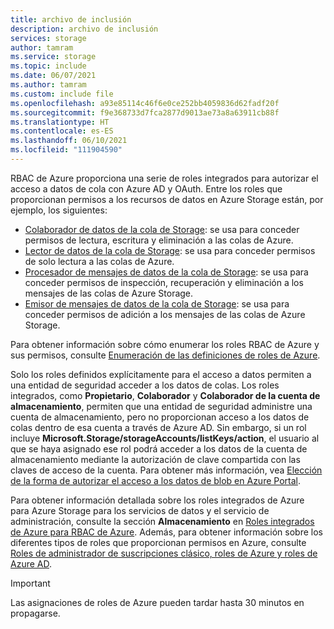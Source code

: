 ```yaml
---
title: archivo de inclusión
description: archivo de inclusión
services: storage
author: tamram
ms.service: storage
ms.topic: include
ms.date: 06/07/2021
ms.author: tamram
ms.custom: include file
ms.openlocfilehash: a93e85114c46f6e0ce252bb4059836d62fadf20f
ms.sourcegitcommit: f9e368733d7fca2877d9013ae73a8a63911cb88f
ms.translationtype: HT
ms.contentlocale: es-ES
ms.lasthandoff: 06/10/2021
ms.locfileid: "111904590"
---
```

RBAC de Azure proporciona una serie de roles integrados para autorizar el acceso a datos de cola con Azure AD y OAuth. Entre los roles que proporcionan permisos a los recursos de datos en Azure Storage están, por ejemplo, los siguientes:

- [Colaborador de datos de la cola de Storage](../articles/role-based-access-control/built-in-roles.md#storage-queue-data-contributor): se usa para conceder permisos de lectura, escritura y eliminación a las colas de Azure.
- [Lector de datos de la cola de Storage](../articles/role-based-access-control/built-in-roles.md#storage-queue-data-reader): se usa para conceder permisos de solo lectura a las colas de Azure.
- [Procesador de mensajes de datos de la cola de Storage](../articles/role-based-access-control/built-in-roles.md#storage-queue-data-message-processor): se usa para conceder permisos de inspección, recuperación y eliminación a los mensajes de las colas de Azure Storage.
- [Emisor de mensajes de datos de la cola de Storage](../articles/role-based-access-control/built-in-roles.md#storage-queue-data-message-sender): se usa para conceder permisos de adición a los mensajes de las colas de Azure Storage.

Para obtener información sobre cómo enumerar los roles RBAC de Azure y sus permisos, consulte [Enumeración de las definiciones de roles de Azure](../articles/role-based-access-control/role-definitions-list.md).

Solo los roles definidos explícitamente para el acceso a datos permiten a una entidad de seguridad acceder a los datos de colas. Los roles integrados, como **Propietario**, **Colaborador** y **Colaborador de la cuenta de almacenamiento**, permiten que una entidad de seguridad administre una cuenta de almacenamiento, pero no proporcionan acceso a los datos de colas dentro de esa cuenta a través de Azure AD. Sin embargo, si un rol incluye **Microsoft.Storage/storageAccounts/listKeys/action**, el usuario al que se haya asignado ese rol podrá acceder a los datos de la cuenta de almacenamiento mediante la autorización de clave compartida con las claves de acceso de la cuenta. Para obtener más información, vea [Elección de la forma de autorizar el acceso a los datos de blob en Azure Portal](../articles/storage/queues/authorize-data-operations-portal.md).

Para obtener información detallada sobre los roles integrados de Azure para Azure Storage para los servicios de datos y el servicio de administración, consulte la sección **Almacenamiento** en [Roles integrados de Azure para RBAC de Azure](../articles/role-based-access-control/built-in-roles.md#storage). Además, para obtener información sobre los diferentes tipos de roles que proporcionan permisos en Azure, consulte [Roles de administrador de suscripciones clásico, roles de Azure y roles de Azure AD](../articles/role-based-access-control/rbac-and-directory-admin-roles.md).

> [!IMPORTANT]
> Las asignaciones de roles de Azure pueden tardar hasta 30 minutos en propagarse.
